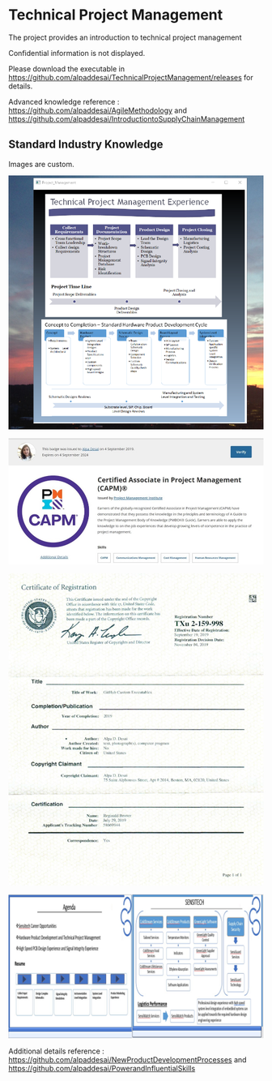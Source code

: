 # Technical Project Management

The project provides an introduction to technical project management 

Confidential information is not displayed. 

Please download the executable in https://github.com/alpaddesai/TechnicalProjectManagement/releases for details. 

Advanced knowledge reference : https://github.com/alpaddesai/AgileMethodology and https://github.com/alpaddesai/IntroductiontoSupplyChainManagement

## Standard Industry Knowledge

Images are custom. 

![image](TPM.png)

![image](CAPM.jpg)

![image](USCopyrightCertificateofRegistration.png)

![image](image.jpg)

Additional details reference : https://github.com/alpaddesai/NewProductDevelopmentProcesses and https://github.com/alpaddesai/PowerandInfluentialSkills
